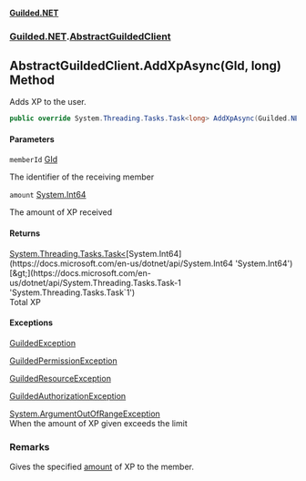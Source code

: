 
#### [Guilded.NET](Guilded_NET 'Guilded.NET')
### [Guilded.NET](Guilded_NET#Guilded_NET 'Guilded.NET').[AbstractGuildedClient](AbstractGuildedClient 'Guilded.NET.AbstractGuildedClient')
## AbstractGuildedClient.AddXpAsync(GId, long) Method

Adds XP to the user.
```csharp
public override System.Threading.Tasks.Task<long> AddXpAsync(Guilded.NET.Base.GId memberId, long amount);
```

#### Parameters

<a name='Guilded_NET_AbstractGuildedClient_AddXpAsync(Guilded_NET_Base_GId_long)_memberId'></a>
`memberId` [GId](https://guilded-net.github.io/references/GId 'Guilded.NET.Base.GId')

The identifier of the receiving member

<a name='Guilded_NET_AbstractGuildedClient_AddXpAsync(Guilded_NET_Base_GId_long)_amount'></a>
`amount` [System.Int64](https://docs.microsoft.com/en-us/dotnet/api/System.Int64 'System.Int64')

The amount of XP received


#### Returns
[System.Threading.Tasks.Task&lt;](https://docs.microsoft.com/en-us/dotnet/api/System.Threading.Tasks.Task-1 'System.Threading.Tasks.Task`1')[System.Int64](https://docs.microsoft.com/en-us/dotnet/api/System.Int64 'System.Int64')[&gt;](https://docs.microsoft.com/en-us/dotnet/api/System.Threading.Tasks.Task-1 'System.Threading.Tasks.Task`1')  
Total XP


#### Exceptions

[GuildedException](https://guilded-net.github.io/references/GuildedException 'Guilded.NET.Base.GuildedException')

[GuildedPermissionException](https://guilded-net.github.io/references/GuildedPermissionException 'Guilded.NET.Base.GuildedPermissionException')

[GuildedResourceException](https://guilded-net.github.io/references/GuildedResourceException 'Guilded.NET.Base.GuildedResourceException')

[GuildedAuthorizationException](https://guilded-net.github.io/references/GuildedAuthorizationException 'Guilded.NET.Base.GuildedAuthorizationException')

[System.ArgumentOutOfRangeException](https://docs.microsoft.com/en-us/dotnet/api/System.ArgumentOutOfRangeException 'System.ArgumentOutOfRangeException')  
When the amount of XP given exceeds the limit

### Remarks
  
Gives the specified [amount](AbstractGuildedClient_AddXpAsync(GId_long)#Guilded_NET_AbstractGuildedClient_AddXpAsync(Guilded_NET_Base_GId_long)_amount 'Guilded.NET.AbstractGuildedClient.AddXpAsync(Guilded.NET.Base.GId, long).amount') of XP to the member.
